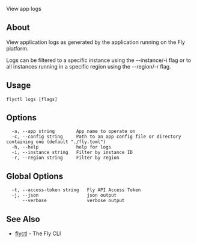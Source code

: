 <p class="font-medium tracking-tight text-gray-400 text-lg -mt-4 mb-9 pb-5 border-b">
  View app logs
</p>

## About

View application logs as generated by the application running on
the Fly platform.

Logs can be filtered to a specific instance using the --instance/-i flag or
to all instances running in a specific region using the --region/-r flag.

## Usage

~~~
flyctl logs [flags]
~~~

## Options

~~~
  -a, --app string        App name to operate on
  -c, --config string     Path to an app config file or directory containing one (default "./fly.toml")
  -h, --help              help for logs
  -i, --instance string   Filter by instance ID
  -r, --region string     Filter by region
~~~

## Global Options

~~~
  -t, --access-token string   Fly API Access Token
  -j, --json                  json output
      --verbose               verbose output
~~~

## See Also

* [flyctl](/docs/flyctl/help/)	 - The Fly CLI

